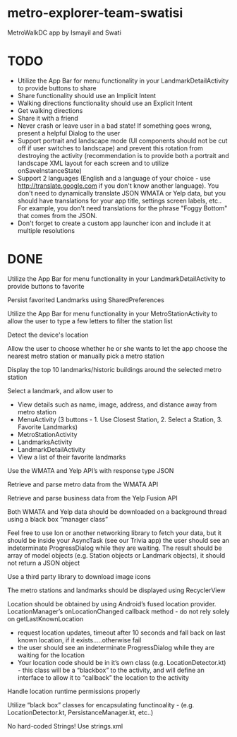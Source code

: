 # metro-explorer-team-swatisi
MetroWalkDC app
by Ismayil and Swati

# TODO #

* Utilize the App Bar for menu functionality in your LandmarkDetailActivity to provide buttons to share
* Share functionality should use an Implicit Intent
* Walking directions functionality should use an Explicit Intent
* Get walking directions
* Share it with a friend
* Never crash or leave user in a bad state! If something goes wrong, present a helpful Dialog to the user
* Support portrait and landscape mode (UI components should not be cut off if user switches to landscape) and prevent this rotation from destroying the activity (recommendation is to provide both a portrait and landscape XML layout for each screen and to utilize onSaveInstanceState)
* Support 2 languages (English and a language of your choice - use http://translate.google.com if you don't know another language). You don't need to dynamically translate JSON WMATA or Yelp data, but you should have translations for your app title, settings screen labels, etc.. For example, you don't need translations for the phrase "Foggy Bottom" that comes from the JSON.
* Don't forget to create a custom app launcher icon and include it at multiple resolutions

# DONE #
Utilize the App Bar for menu functionality in your LandmarkDetailActivity to provide buttons to favorite

Persist favorited Landmarks using SharedPreferences

Utilize the App Bar for menu functionality in your MetroStationActivity to allow the user to type a few letters to filter the station list

Detect the device's location

Allow the user to choose whether he or she wants to let the app choose the nearest metro station or manually pick a metro station 

Display the top 10 landmarks/historic buildings around the selected metro station

Select a landmark, and allow user to
* View details such as name, image, address, and distance away from metro station
* MenuActivity (3 buttons - 1. Use Closest Station, 2. Select a Station, 3. Favorite Landmarks)
* MetroStationActivity
* LandmarksActivity
* LandmarkDetailActivity
* View a list of their favorite landmarks

Use the WMATA and Yelp API’s with response type JSON

Retrieve and parse metro data from the WMATA API

Retrieve and parse business data from the Yelp Fusion API

Both WMATA and Yelp data should be downloaded on a background thread using a black box “manager class”

Feel free to use Ion or another networking library to fetch your data, but it should be inside your AsyncTask (see our Trivia app)
the user should see an indeterminate ProgressDialog while they are waiting. The result should be array of model objects (e.g. Station objects or Landmark objects), it should not return a JSON object

Use a third party library to download image icons

The metro stations and landmarks should be displayed using RecyclerView

Location should be obtained by using Android’s fused location provider. LocationManager’s onLocationChanged callback method - do not rely solely on getLastKnownLocation
* request location updates, timeout after 10 seconds and fall back on last known location, if it exists…..otherwise fail
* the user should see an indeterminate ProgressDialog while they are waiting for the location
* Your location code should be in it’s own class (e.g. LocationDetector.kt) - this class will be a “blackbox” to the activity, and will define an interface to allow it to “callback” the location to the activity

Handle location runtime permissions properly

Utilize “black box” classes for encapsulating functinoality - (e.g. LocationDetector.kt, PersistanceManager.kt, etc..)

No hard-coded Strings! Use strings.xml
